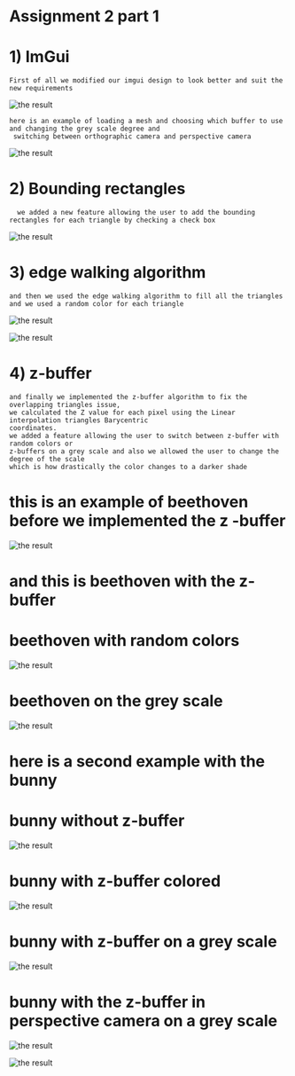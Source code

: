 # Assignment 2 part 1

# 1) ImGui 
```
First of all we modified our imgui design to look better and suit the new requirements
```
![the result ](https://github.com/HaifaGraphicsCourses/computer-graphics-2022-elie-faisal/blob/master/Assignment2Report/images/part1_imgui.png)
```
here is an example of loading a mesh and choosing which buffer to use and changing the grey scale degree and
 switching between orthographic camera and perspective camera
```

![the result ](https://github.com/HaifaGraphicsCourses/computer-graphics-2022-elie-faisal/blob/master/Assignment2Report/images/part1_gui.gif)

# 2) Bounding rectangles
```
  we added a new feature allowing the user to add the bounding rectangles for each triangle by checking a check box
```
![the result ](https://github.com/HaifaGraphicsCourses/computer-graphics-2022-elie-faisal/blob/master/Assignment2Report/images/part1_rec.png)

# 3) edge walking algorithm
```
and then we used the edge walking algorithm to fill all the triangles and we used a random color for each triangle
```
![the result ](https://github.com/HaifaGraphicsCourses/computer-graphics-2022-elie-faisal/blob/master/Assignment2Report/images/part1_edge_walking.png)

![the result ](https://media.giphy.com/media/3o7aD56B2QS5MyTGfe/giphy.gif)

# 4) z-buffer
```
and finally we implemented the z-buffer algorithm to fix the overlapping triangles issue,
we calculated the Z value for each pixel using the Linear interpolation triangles Barycentric
coordinates.
we added a feature allowing the user to switch between z-buffer with random colors or 
z-buffers on a grey scale and also we allowed the user to change the degree of the scale 
which is how drastically the color changes to a darker shade
```

# this is an example of beethoven before we implemented the z -buffer

![the result ](https://github.com/HaifaGraphicsCourses/computer-graphics-2022-elie-faisal/blob/master/Assignment2Report/images/part1_edge_walking.png)


# and this is beethoven with the z-buffer 

# beethoven with random colors
![the result ](https://github.com/HaifaGraphicsCourses/computer-graphics-2022-elie-faisal/blob/master/Assignment2Report/images/part1_beethoven_z_colored.png)
# beethoven on the grey scale
![the result ](https://github.com/HaifaGraphicsCourses/computer-graphics-2022-elie-faisal/blob/master/Assignment2Report/images/part1_beethoven_z_grey.png)

# here is a second example with the bunny 

# bunny without z-buffer
![the result ](https://github.com/HaifaGraphicsCourses/computer-graphics-2022-elie-faisal/blob/master/Assignment2Report/images/part1_bunny_no_z.png)


# bunny with z-buffer colored
![the result ](https://github.com/HaifaGraphicsCourses/computer-graphics-2022-elie-faisal/blob/master/Assignment2Report/images/part1_bunny_z_colored.png)

# bunny with z-buffer on a grey scale
![the result ](https://github.com/HaifaGraphicsCourses/computer-graphics-2022-elie-faisal/blob/master/Assignment2Report/images/part1_bunny_z_grey.png)


# bunny with the z-buffer in perspective camera on a grey scale
![the result ](https://github.com/HaifaGraphicsCourses/computer-graphics-2022-elie-faisal/blob/master/Assignment2Report/images/part1_bunny_pers_grey.png)


![the result ](https://media.giphy.com/media/11ISwbgCxEzMyY/giphy.gif)




